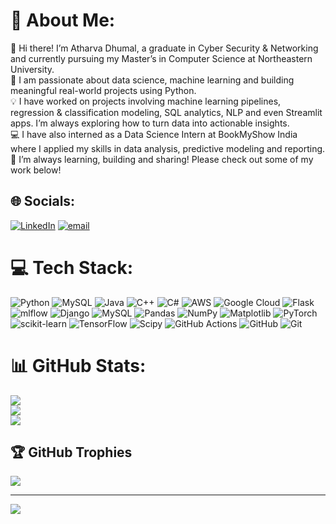 # 💫 About Me:
👋 Hi there! I’m Atharva Dhumal, a graduate in Cyber Security & Networking and currently pursuing my Master’s in Computer Science at Northeastern University.<br>🧠 I am passionate about data science, machine learning and building meaningful real-world projects using Python.<br>💡 I have worked on projects involving machine learning pipelines, regression & classification modeling, SQL analytics, NLP and even Streamlit apps. I’m always exploring how to turn data into actionable insights.<br>💻 I have also interned as a Data Science Intern at BookMyShow India where I applied my skills in data analysis, predictive modeling and reporting.<br>📌 I’m always learning, building and sharing! Please check out some of my work below!


## 🌐 Socials:
[![LinkedIn](https://img.shields.io/badge/LinkedIn-%230077B5.svg?logo=linkedin&logoColor=white)](https://linkedin.com/in/https://www.linkedin.com/in/atharvadphumal/) [![email](https://img.shields.io/badge/Email-D14836?logo=gmail&logoColor=white)](mailto:atharvapdhumal@gmail.com) 

# 💻 Tech Stack:
![Python](https://img.shields.io/badge/python-3670A0?style=flat&logo=python&logoColor=ffdd54) ![MySQL](https://img.shields.io/badge/mysql-4479A1.svg?style=flat&logo=mysql&logoColor=white) ![Java](https://img.shields.io/badge/java-%23ED8B00.svg?style=flat&logo=openjdk&logoColor=white) ![C++](https://img.shields.io/badge/c++-%2300599C.svg?style=flat&logo=c%2B%2B&logoColor=white) ![C#](https://img.shields.io/badge/c%23-%23239120.svg?style=flat&logo=csharp&logoColor=white) ![AWS](https://img.shields.io/badge/AWS-%23FF9900.svg?style=flat&logo=amazon-aws&logoColor=white) ![Google Cloud](https://img.shields.io/badge/GoogleCloud-%234285F4.svg?style=flat&logo=google-cloud&logoColor=white) ![Flask](https://img.shields.io/badge/flask-%23000.svg?style=flat&logo=flask&logoColor=white) ![mlflow](https://img.shields.io/badge/mlflow-%23d9ead3.svg?style=flat&logo=numpy&logoColor=blue) ![Django](https://img.shields.io/badge/django-%23092E20.svg?style=flat&logo=django&logoColor=white) ![MySQL](https://img.shields.io/badge/mysql-4479A1.svg?style=flat&logo=mysql&logoColor=white) ![Pandas](https://img.shields.io/badge/pandas-%23150458.svg?style=flat&logo=pandas&logoColor=white) ![NumPy](https://img.shields.io/badge/numpy-%23013243.svg?style=flat&logo=numpy&logoColor=white) ![Matplotlib](https://img.shields.io/badge/Matplotlib-%23ffffff.svg?style=flat&logo=Matplotlib&logoColor=black) ![PyTorch](https://img.shields.io/badge/PyTorch-%23EE4C2C.svg?style=flat&logo=PyTorch&logoColor=white) ![scikit-learn](https://img.shields.io/badge/scikit--learn-%23F7931E.svg?style=flat&logo=scikit-learn&logoColor=white) ![TensorFlow](https://img.shields.io/badge/TensorFlow-%23FF6F00.svg?style=flat&logo=TensorFlow&logoColor=white) ![Scipy](https://img.shields.io/badge/SciPy-%230C55A5.svg?style=flat&logo=scipy&logoColor=%white) ![GitHub Actions](https://img.shields.io/badge/github%20actions-%232671E5.svg?style=flat&logo=githubactions&logoColor=white) ![GitHub](https://img.shields.io/badge/github-%23121011.svg?style=flat&logo=github&logoColor=white) ![Git](https://img.shields.io/badge/git-%23F05033.svg?style=flat&logo=git&logoColor=white)
# 📊 GitHub Stats:
![](https://github-readme-stats.vercel.app/api?username=atharvadhumal03&theme=transparent&hide_border=true&include_all_commits=true&count_private=true)<br/>
![](https://nirzak-streak-stats.vercel.app/?user=atharvadhumal03&theme=transparent&hide_border=true)<br/>
![](https://github-readme-stats.vercel.app/api/top-langs/?username=atharvadhumal03&theme=transparent&hide_border=true&include_all_commits=true&count_private=true&layout=compact)

## 🏆 GitHub Trophies
![](https://github-profile-trophy.vercel.app/?username=atharvadhumal03&theme=radical&no-frame=false&no-bg=true&margin-w=4)

---
[![](https://visitcount.itsvg.in/api?id=atharvadhumal03&icon=0&color=0)](https://visitcount.itsvg.in)

<!-- Proudly created with GPRM ( https://gprm.itsvg.in ) -->
